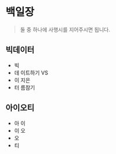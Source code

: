 # 백일장

> 둘 중 하나에 사행시를 지어주시면 됩니다.

## 빅데이터

* 빅 
* 데 이트하기 VS
* 이 지은
* 터 름참기

## 아이오티

* 아 이
* 이 오
* 오
* 티